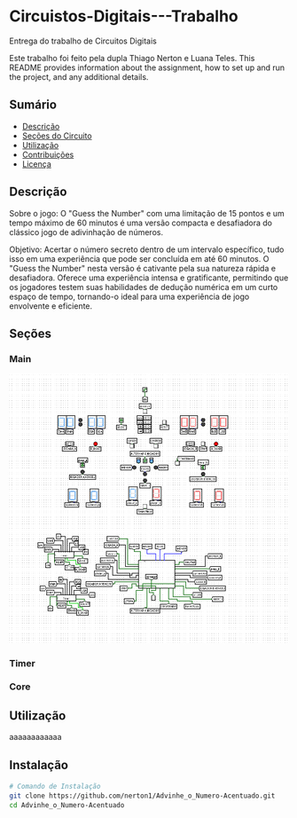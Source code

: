 # Circuistos-Digitais---Trabalho
Entrega do trabalho de Circuitos Digitais 

Este trabalho foi feito pela dupla Thiago Nerton e Luana Teles. 
This README provides information about the assignment, how to set up and run the project, and any additional details.

<!-- ![Descrição da Imagem](caminho/para/a/imagem.jpg) -->

## Sumário
- [Descrição](#descrição)
- [Seções do Circuito](#Seções)
- [Utilização](#utilização)
- [Contribuições](#contribuições)
- [Licença](#licença)

## Descrição

Sobre o jogo:
O "Guess the Number" com uma limitação de 15 pontos e um tempo máximo de 60 minutos é uma versão compacta e desafiadora do clássico jogo de adivinhação de números.

Objetivo:
Acertar o número secreto dentro de um intervalo específico, tudo isso em uma experiência que pode ser concluída em até 60 minutos.
O "Guess the Number" nesta versão é cativante pela sua natureza rápida e desafiadora. Oferece uma experiência intensa e gratificante, permitindo que os jogadores testem suas habilidades de dedução numérica em um curto espaço de tempo, tornando-o ideal para uma experiência de jogo envolvente e eficiente.

## Seções

### Main
![Panorama](fotos/panorama.jpg)

### Timer

### Core


## Utilização


aaaaaaaaaaaa
## Instalação


```bash
# Comando de Instalação 
git clone https://github.com/nerton1/Advinhe_o_Numero-Acentuado.git
cd Advinhe_o_Numero-Acentuado


